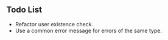 ## Todo List

- Refactor user existence check.
- Use a common error message for errors of the same type.
